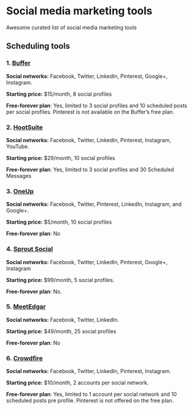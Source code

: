 # Social media marketing tools
Awesome curated list of social media marketing tools

## Scheduling tools

### 1. [Buffer](https://buffer.com/)

**Social networks:** Facebook, Twitter, LinkedIn, Pinterest, Google+, Instagram.

**Starting price:** $15/month, 8 social profiles

**Free-forever plan**: Yes, limited to 3 social profiles and 10 scheduled posts per social profiles. Pinterest is not available on the Buffer’s free plan.

### 2. [HootSuite](https://hootsuite.com/)

**Social networks:** Facebook, Twitter, LinkedIn, Pinterest, Instagram, YouTube.

**Starting price:** $29/month, 10 social profiles

**Free-forever plan**: Yes, limited to 3 social profiles and 30 Scheduled Messages

### 3. [OneUp](https://www.oneupapp.io)

**Social networks:** Facebook, Twitter, Pinterest, LinkedIn, Instagram, and Google+.

**Starting price:** $5/month, 10 social profiles

**Free-forever plan**: No

### 4. [Sprout Social](https://sproutsocial.com/)

**Social networks:** Facebook, Twitter, LinkedIn, Pinterest, Google+, Instagram

**Starting price:** $99/month, 5 social profiles.

**Free-forever plan**: No.

### 5. [MeetEdgar](https://meetedgar.com/)

**Social networks:** Facebook, Twitter, LinkedIn.

**Starting price:** $49/month, 25 social profiles

**Free-forever plan**: No

### 6. [Crowdfire](https://www.crowdfireapp.com/)

**Social networks:** Facebook, Twitter, LinkedIn, Pinterest, Instagram.

**Starting price:** $10/month, 2 accounts per social network.

**Free-forever plan**: Yes, limited to 1 account per social network and 10 scheduled posts pre profile. Pinterest is not offered on the free plan.

